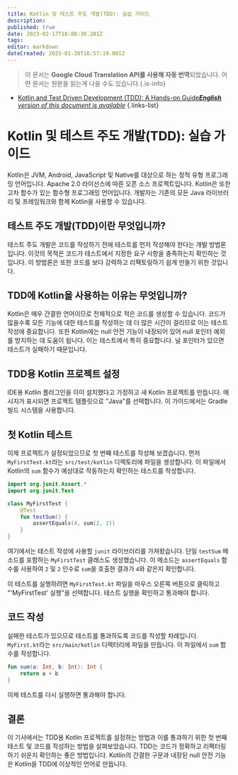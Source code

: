```yaml
---
title: Kotlin 및 테스트 주도 개발(TDD): 실습 가이드
description: 
published: true
date: 2023-02-17T18:08:38.201Z
tags: 
editor: markdown
dateCreated: 2023-01-30T16:57:19.001Z
---
```


> 이 문서는 **Google Cloud Translation API를 사용해 자동 번역**되었습니다.
어떤 문서는 원문을 읽는게 나을 수도 있습니다.{.is-info}
- [Kotlin and Test Driven Development (TDD): A Hands-on Guide***English** version of this document is available*](/en/Knowledge-base/Kotlin/kotlin-and-test-driven-development-tdd-a-hands-on-guide)
{.links-list}


# Kotlin 및 테스트 주도 개발(TDD): 실습 가이드

Kotlin은 JVM, Android, JavaScript 및 Native를 대상으로 하는 정적 유형 프로그래밍 언어입니다. Apache 2.0 라이선스에 따른 오픈 소스 프로젝트입니다. Kotlin은 또한 고차 함수가 있는 함수형 프로그래밍 언어입니다. 개발자는 기존의 모든 Java 라이브러리 및 프레임워크와 함께 Kotlin을 사용할 수 있습니다.

## 테스트 주도 개발(TDD)이란 무엇입니까?

테스트 주도 개발은 코드를 작성하기 전에 테스트를 먼저 작성해야 한다는 개발 방법론입니다. 이것의 목적은 코드가 테스트에서 지정한 요구 사항을 충족하는지 확인하는 것입니다. 이 방법론은 또한 코드를 보다 강력하고 리팩토링하기 쉽게 만들기 위한 것입니다.

## TDD에 Kotlin을 사용하는 이유는 무엇입니까?

Kotlin은 매우 간결한 언어이므로 전체적으로 적은 코드를 생성할 수 있습니다. 코드가 많을수록 모든 기능에 대한 테스트를 작성하는 데 더 많은 시간이 걸리므로 이는 테스트 작성에 중요합니다. 또한 Kotlin에는 null 안전 기능이 내장되어 있어 null 포인터 예외를 방지하는 데 도움이 됩니다. 이는 테스트에서 특히 중요합니다. 널 포인터가 있으면 테스트가 실패하기 때문입니다.

## TDD용 Kotlin 프로젝트 설정

IDE용 Kotlin 플러그인을 이미 설치했다고 가정하고 새 Kotlin 프로젝트를 만듭니다. 메시지가 표시되면 프로젝트 템플릿으로 "Java"를 선택합니다. 이 가이드에서는 Gradle 빌드 시스템을 사용합니다.

## 첫 Kotlin 테스트

이제 프로젝트가 설정되었으므로 첫 번째 테스트를 작성해 보겠습니다. 먼저 `MyFirstTest.kt`라는 `src/test/kotlin` 디렉토리에 파일을 생성합니다. 이 파일에서 Kotlin의 `sum` 함수가 예상대로 작동하는지 확인하는 테스트를 작성합니다.

```kotlin
import org.junit.Assert.*
import org.junit.Test

class MyFirstTest {
    @Test
    fun testSum() {
        assertEquals(4, sum(2, 2))
    }
}
```

여기에서는 테스트 작성에 사용할 `junit` 라이브러리를 가져왔습니다. 단일 `testSum` 메소드를 포함하는 `MyFirstTest` 클래스도 생성했습니다. 이 메소드는 `assertEquals` 함수를 사용하여 `2` 및 `2` 인수로 `sum`을 호출한 결과가 `4`와 같은지 확인합니다.

이 테스트를 실행하려면 `MyFirstTest.kt` 파일을 마우스 오른쪽 버튼으로 클릭하고 "'MyFirstTest' 실행"을 선택합니다. 테스트 실행을 확인하고 통과해야 합니다.

## 코드 작성

실패한 테스트가 있으므로 테스트를 통과하도록 코드를 작성할 차례입니다. `MyFirst.kt`라는 `src/main/kotlin` 디렉터리에 파일을 만듭니다. 이 파일에서 `sum` 함수를 작성합니다.

```kotlin
fun sum(a: Int, b: Int): Int {
    return a + b
}
```

이제 테스트를 다시 실행하면 통과해야 합니다.

## 결론

이 기사에서는 TDD용 Kotlin 프로젝트를 설정하는 방법과 이를 통과하기 위한 첫 번째 테스트 및 코드를 작성하는 방법을 살펴보았습니다. TDD는 코드가 정확하고 리팩터링하기 쉬운지 확인하는 좋은 방법입니다. Kotlin의 간결한 구문과 내장된 null 안전 기능은 Kotlin을 TDD에 이상적인 언어로 만듭니다.